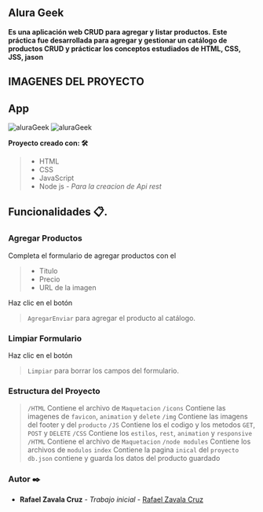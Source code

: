 ## Alura Geek

**Es una aplicación web CRUD para agregar y listar productos.**
**Este práctica fue desarrollada para agregar y gestionar un catálogo de productos CRUD y prácticar los conceptos estudiados de HTML, CSS, JSS, jason**

## IMAGENES DEL PROYECTO

## App
![aluraGeek](https://github.com/rzavalamx/encriptador-de-texto/assets/173956835/2f064825-75ee-4d36-b627-e37b975357eb)
![aluraGeek](https://github.com/rzavalamx/alura-geek/img/alurageek.png)

**Proyecto creado con: 🛠️**
  
  > * HTML
  > * CSS
  > * JavaScript
  > * Node js -  *Para la creacion de Api rest*

## Funcionalidades 📋.

### Agregar Productos

Completa el formulario de agregar productos con el

  > - Titulo
  > - Precio
  > - URL de la imagen

Haz clic en el botón

  > `AgregarEnviar` para agregar el producto al catálogo.

### Limpiar Formulario

Haz clic en el botón 

  > `Limpiar` para borrar los campos del formulario.

### Estructura del Proyecto

  > `/HTML` Contiene el archivo de  `Maquetacion`
  > `/icons` Contiene las imagenes de  `favicon`, `animation` y `delete`
  > `/img` Contiene las imagens del footer  y del `producto`
  > `/JS` Contiene los el codigo y los metodos `GET`, `POST` y `DELETE`
  > `/CSS` Contiene los `estilos`, `rest`, `animation` y `responsive`
  > `/HTML` Contiene el archivo de  `Maquetacion`
  > `/node modules` Contiene los archivos de  `modulos`
  > `index` Contiene la pagina `inical` del  `proyecto`
  > `db.json` contiene y guarda los datos del producto guardado

### Autor ✒️  

- **Rafael Zavala Cruz** - _Trabajo inicial_ - [Rafael Zavala Cruz](https://github.com/rzavalamx)
